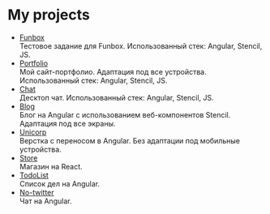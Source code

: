<h1>My projects</h1>

<ul>	
	<li><a href="https://almalib.github.io/ng-funbox/">Funbox</a></li>Тестовое задание для Funbox. Использованный стек: Angular, Stencil, JS.
	<li><a href="https://almalib.github.io/ng-promo/">Portfolio</a></li>Мой сайт-портфолио. Адаптация под все устройства. Использованный стек: Angular, Stencil, JS.
	<li><a href="https://almalib.github.io/ng-chat/">Chat</a></li>Десктоп чат. Использованный стек: Angular, Stencil, JS.
	<li><a href="https://almalib.github.io/ng-wibbitz/">Blog</a></li>Блог на Angular с использованием веб-компонентов Stencil. Адаптация под все экраны.
	<li><a href="https://almalib.github.io/unicorp/">Unicorp</a></li>Верстка с переносом в Angular. Без адаптации под мобильные устройства.
	<li><a href="https://almalib.github.io/store/">Store</a></li>Магазин на React.
	<li><a href="https://almalib.github.io/todoList/">TodoList</a></li>Список дел на Angular.
	<li><a href="https://almalib.github.io/no-twitter/">No-twitter</a></li>Чат на Angular.
</ul>
    

